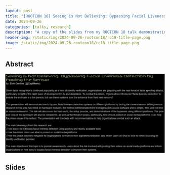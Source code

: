 ```yaml
---
layout: post
title: "[ROOTCON 18] Seeing is Not Believing: Bypassing Facial Liveness Detection by Fooling the Sensor"
date: 2024-09-26
categories: [talks, research]
description: "A copy of the slides from my ROOTCON 18 talk demonstrating how to bypass facial liveness detection systems on different platforms."
header-img: /static/img/2024-09-26-rootcon18/rc18-title-page.png
image: /static/img/2024-09-26-rootcon18/rc18-title-page.png
---
```


## Abstract

[![Abstract](/static/img/2024-09-26-rootcon18/rc18-abstract.png)](/static/img/2024-09-26-rootcon18/rc18-abstract.png)

## Slides

<object data="/static/img/2024-09-26-rootcon18/slides.pdf" width="1000" height="400" type='application/pdf'></object>